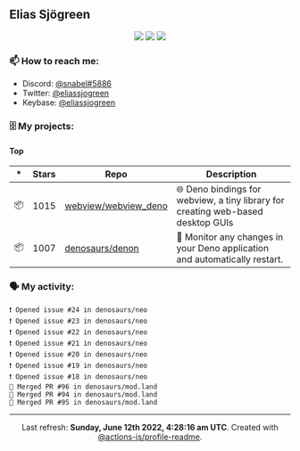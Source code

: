 ## Elias Sjögreen

<p align="center">
  <img src="https://img.shields.io/badge/🎂-dec. 2003-success" />
  <img src="https://img.shields.io/badge/🌎-Stockholm-informational" />
  <img src="https://img.shields.io/badge/👦-He/Him-informational" />
</p>

### 📫 How to reach me:

- Discord: [@snabel#5886](https://discord.com/users/267978757799673866)
- Twitter: [@eliassjogreen](https://twitter.com/eliassjogreen)
- Keybase: [@eliassjogreen](https://keybase.io/eliassjogreen)

### 🗄 My projects:

#### Top
|*|Stars|Repo|Description|
|---|---|---|---|
| 📦 | 1015 | [webview/webview_deno](https://github.com/webview/webview_deno) | 🌐 Deno bindings for webview, a tiny library for creating web-based desktop GUIs |
| 📦 | 1007 | [denosaurs/denon](https://github.com/denosaurs/denon) | 👀 Monitor any changes in your Deno application and automatically restart. |

### 🗣 My activity:

```
❗️ Opened issue #24 in denosaurs/neo
❗️ Opened issue #23 in denosaurs/neo
❗️ Opened issue #22 in denosaurs/neo
❗️ Opened issue #21 in denosaurs/neo
❗️ Opened issue #20 in denosaurs/neo
❗️ Opened issue #19 in denosaurs/neo
❗️ Opened issue #18 in denosaurs/neo
🎉 Merged PR #96 in denosaurs/mod.land
🎉 Merged PR #94 in denosaurs/mod.land
🎉 Merged PR #95 in denosaurs/mod.land
```

------------
<p align="center">Last refresh: <b>Sunday, June 12th 2022, 4:28:16 am UTC</b>. Created with <a href=https://github.com/marketplace/actions/profile-readme>@actions-js/profile-readme</a>.</p>
